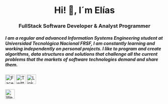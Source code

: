 <h1 align="center">Hi! 👋, I´m Elías</h1>
<h3 align="center">FullStack Software Developer & Analyst Programmer</h3>
<h5 align="left">I am a regular and advanced Information Systems Engineering student at Universidad Tecnológica Nacional FRSF, I am constantly learning and working independently on personal projects. I like to program and create algorithms, data structures and solutions that challenge all the current problems that the markets of software technologies demand and share them.</h5>
 

<a href=" " target="_blank"><img src=" " alt="Facebook" width="30"></a>
<a href="  " target="_blank"><img src=" " alt="Twitter" width="30"></a>
<a href=" " target="_blank"><img src="  " alt="LinkedIn" width="30"></a>

<a href=" " target="_blank"><img src=" " alt="Website" width="30"></a>
